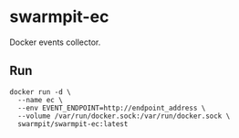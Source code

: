 # swarmpit-ec

Docker events collector.

## Run

```{r, engine='bash', count_lines}
docker run -d \
  --name ec \
  --env EVENT_ENDPOINT=http://endpoint_address \
  --volume /var/run/docker.sock:/var/run/docker.sock \
  swarmpit/swarmpit-ec:latest
```